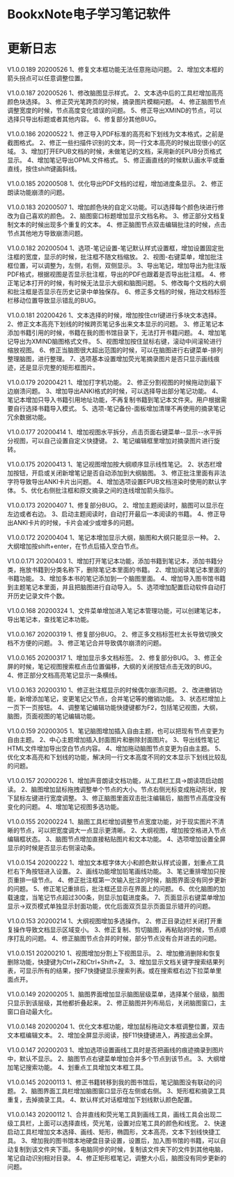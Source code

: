 # BookxNote电子学习笔记软件

# 更新日志
V1.0.0.189
20200526
1、修复文本框功能无法任意拖动问题。
2、增加文本框的箭头拐点可以任意调整位置。

V1.0.0.187
20200526
1、修改脑图显示样式。
2、文本选中后的工具栏增加高亮颜色块选择。
3、修正荧光笔跨页的时候，摘录图片模糊问题。
4、修正脑图节点调整宽度的时候，节点高度变化错误的问题。
5、修正导出XMIND的节点，可以选择只导出标题或者其他内容。
6、修复部分其他BUG。

V1.0.0.186
20200522
1、修正导入PDF标准的高亮和下划线为文本格式，之前是截图格式。
2、修正一些扫描件识别的文本，同一行文本高亮的时候出现很小的区域。
3、增加打开EPUB文档的时候，未做笔记的文档，采用新的EPUB分页格式显示。
4、增加笔记导出OPML文件格式。
5、修正画直线的时候默认画水平或垂直线，按住shift键画斜线。

V1.0.0.185
20200508
1、优化导出PDF文档的过程，增加进度条显示。
2、修正朗读功能崩溃的问题。

V1.0.0.183
20200507
1、增加颜色块的自定义功能。可以选择每个颜色块进行修改为自己喜欢的颜色。
2、脑图窗口标题增加显示文档名称。
3、修正部分文档复制文本的时候出现多个重复的文本。
4、修正脑图节点双击编辑批注的时候，点击节点其他地方导致崩溃问题。

V1.0.0.182
20200504
1、选项-笔记设置-笔记默认样式设置框，增加设置固定批注框的宽度，显示的时候，批注框不随文档缩放。
2、视图-右键菜单，增加批注框位置，可以调整为，左侧，右侧，双侧显示。
3、导出笔记，增加导出为批注版PDF格式，根据视图是否显示批注框，导出的PDF也跟着是否导出批注框。
4、修正笔记本打开的时候，有时候无法显示大纲和脑图问题。
5、修改每个文档的大纲和批注框是否显示在历史记录中单独保存。
6、修正多文档的时候，拖动文档标签栏移动位置导致显示错乱的BUG。

V1.0.0.181
20200426
1、文本选择的时候，增加按住ctrl键进行多块文本选择。
2、修正文本高亮下划线的时候跨页笔记多出来文本显示的问题。
3、修正笔记本添加书籍引用的时候，书籍在我的图书馆目录下，无法打开书籍问题。
4、增加笔记导出为XMIND脑图格式文件。
5、视图增加按住鼠标右键，滚动中间滚轮进行缩放视图。
6、修正当脑图很大超出范围的时候，可以在脑图进行右键菜单-排列整理脑图，进行整理。
7、选项基本设置增加荧光笔摘录图片是否只显示画线痕迹，还是显示完整的矩形框图片。

V1.0.0.179
20200421
1、增加打字机功能。
2、修正分割视图的时候拖动到最下边崩溃问题。
3、增加导出ANKI格式的时候，可以选择导出部分笔记功能。
4、笔记本增加只导入书籍引用地址功能，不再复制书籍到笔记本文件夹。用户根据需要自行选择书籍导入模式。
5、选项-笔记备份-面板增加清理不再使用的摘录笔记冗余数据功能。

V1.0.0.177
20200414
1、增加视图水平拆分，点击页面右键菜单--显示--水平拆分视图，可以自己设置自定义快捷键。
2、笔记编辑框里增加对摘录图片进行旋转。

V1.0.0.175
20200413
1、笔记视图增加按大纲顺序显示线性笔记。
2、状态栏增加按钮，开启或关闭新增笔记是否自动添加到大纲脑图。
3、修正批注里面有非法字符导致导出ANKI卡片出问题。
4、增加选项设置EPUB文档渲染时使用的默认字体。
5、优化右侧批注框和原文摘录之间的连线增加箭头指示。

V1.0.0.173
20200407
1、修复部分BUG。
2、增加主题阅读时，脑图可以显示在左边或者右边。
3、启动主题阅读时，自动打开最后一本阅读的书籍。
4、修正导出ANKI卡片的时候，卡片会减少或增多的问题。

V1.0.0.172
20200404
1、笔记本增加显示大纲，脑图和大纲只能显示一种。
2、大纲增加按shift+enter，在节点后插入空白节点。

V1.0.0.171
20200403
1、增加打开笔记本功能，添加书籍到笔记本，添加书籍分类，拖放书籍到分类名称下，删除笔记本里面的书籍。
2、增加阅读笔记本里面的书籍功能。
3、增加多本书的笔记添加到一个脑图里面。
4、增加导入图书馆书籍到主题笔记本里面，并且把脑图进行自动导入。
5、选项增加配置启动软件自动打开历史记录文件个数。

V1.0.0.168
20200324
1、文件菜单增加进入笔记本管理功能，可以创建笔记本，导出笔记本，查找笔记本功能。

V1.0.0.167
20200319
1、修复部分BUG。
2、修正多文档标签栏太长导致切换文档不方便的问题。
3、修正笔记合并导致偶尔崩溃的问题。

V1.0.0.165
20200317
1、增加显示多文档标签。
2、修复部分BUG。
3、修正全屏的时候，笔记视图搜索框点击位置偏移，大纲的关闭按钮点击无效的BUG。
4、修正部分文档高亮笔记显示一条横线。

V1.0.0.163
20200310
1、修正批注框显示的时候偶尔崩溃问题。
2、改进撤销功能，新增添加笔记，变更笔记父节点，合并笔记等的撤销功能。
3、状态栏增加上一页下一页按钮。
4、调整笔记编辑功能快捷键都为F2，包括笔记视图，大纲，脑图，页面视图的笔记编辑功能。

V1.0.0.159
20200305
1、笔记脑图增加插入自由主题，也可以把现有节点变更为自由主题。
2、中心主题增加插入封面图片和删除封面图片。
3、导出线性笔记HTML文件增加导出空白节点内容。
4、增加拖动脑图节点变更为自由主题。
5、优化文本高亮和下划线的功能，解决同一行文本高度不同的文本显示下划线比较乱的问题。

V1.0.0.157
20200226
1、增加声音朗读文档功能，从工具栏工具->朗读项启动朗读。
2、脑图增加鼠标拖拽调整单个节点的大小。节点右侧光标变成拖动形状，按下鼠标左键进行宽度调整。
3、修正脑图里面双击批注编辑后，脑图节点高度没有变化的问题。
4、增加笔记视图多选功能。

V1.0.0.155
20200224
1、脑图工具栏增加调整节点宽度功能，对于现实图片不清晰的节点，可以把宽度调大一点显示更清晰。
2、大纲视图，增加按空格进入节点编辑框状态。
3、脑图节点增加直接粘贴图片和文本功能。
4、选项增加设置全屏显示的时候是否显示右侧滚动条。

V1.0.0.154
20200222
1、增加文本框字体大小和颜色默认样式设置，划重点工具栏右下角按钮进入设置。
2、画线功能增加铅笔画线功能。
3、笔记重排增加只按页重排一级节点。
4、修正批注框第一次输入批注的时候，脑图界面没有同步更新的问题。
5、修正笔记重排后，批注框还显示在界面上的问题。
6、优化脑图的加载速度，当笔记节点超过300条，则显示加载进度条。
7、页面显示右键菜单增加显示->双页模式单独显示封面功能，优化后面双页显示页面显示错开的问题。

V1.0.0.153
20200214
1、大纲视图增加多选操作。
2、修正目录边栏关闭打开重复操作导致文档显示区域变小。
3、修正复制、剪切脑图，再粘贴的时候，节点顺序打乱的问题。
4、修正脑图节点合并的时候，部分节点没有合并进去的问题。

V1.0.0.151
20200210
1、视图增加分割上下视图显示。
2、增加撤消删除和恢复删除功能，快捷键为Ctrl+Z和Ctrl+Shift+Z。
3、增加显示文档关键字搜索结果列表，可显示所有的结果，按F7快捷键显示搜索列表。或在搜索框右边下拉菜单里面点开。

V1.0.0.149
20200205
1、脑图界面增加显示脑图层级菜单，选择某个层级，脑图只显示到该层级，其他都折叠起来。
2、修正脑图并列布局后，关闭脑图窗口，主窗口自动最大化。

V1.0.0.148
20200204
1、优化文本框功能，增加鼠标拖动文本框调整位置，双击文本框编辑文本。
2、增加全屏显示阅读，按F11快捷键进入，再按退出全屏。

V1.0.0.147
20200203
1、增加选项设置画线工具时是否把画线的痕迹摘录到图片中，默认不显示。
2、脑图节点右键菜单增加合并多个节点到该节点。
3、大纲增加笔记搜索功能。
4、划重点工具增加文本框工具。

V1.0.0.145
20200113
1、修正书籍转移到我的图书馆后，笔记脑图没有联动的问题。
2、脑图界面工具栏增加脑图窗口显示在左侧或右侧。
3、矩形框和摘录工具重复，去掉摘录工具。
4、默认样式对话框增加下划线默认颜色配置。

V1.0.0.143
20200112
1、合并直线和荧光笔工具到画线工具，画线工具会出现二级工具栏，上面可以选择直线，荧光笔，设置对应笔工具的颜色和线宽。
2、快速启动工具栏增加文本选择、画线、矩形，椭圆形，文本高亮，文本下划线快捷工具。
3、增加我的图书馆本地硬盘目录设置，设置后，加入图书馆的书籍，可以自动复制到该文件夹下面。多电脑同步的时候，复制该文件夹下的文件到其他电脑，笔记自动识别相对目录。
4、修正矩形框笔记，调整大小后，脑图没有同步更新的问题。
